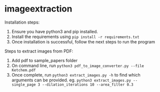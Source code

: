# imageextraction
Installation steps:
1. Ensure you have python3 and pip installed. 
2. Install the requirements using `pip install -r requirements.txt`
3. Once installation is successful, follow the next steps to run the program

Steps to extract images from PDF:
1. Add pdf to sample_papers folder
2. On command line, run `python3 pdf_to_image_converter.py --file Ketchem.pdf`
3. Once complete, run `python3 extract_images.py -h` to find which arguments can be provided. eg. `python3 extract_images.py --single_page 3 --dilation_iterations 10 --area_filter 0.3`
